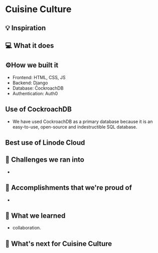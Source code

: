 # Cuisine Culture

## 💡 Inspiration


## 💻 What it does


## ⚙️How we built it

- Frontend: HTML, CSS, JS
- Backend: Django
- Database: CockroachDB
- Authentication: Auth0

## Use of CockroachDB

- We have used CockroachDB as a primary database because it is an easy-to-use, open-source and indestructible SQL database.

## Best use of Linode Cloud


## 🧠 Challenges we ran into

- 

## 🏅 Accomplishments that we're proud of

- 

## 📖 What we learned

- collaboration.

## 🚀 What's next for Cuisine Culture

